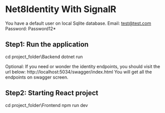 # Net8Identity With SignalR

You have a default user on local Sqlite database.
Email: test@test.com
Password: Password12\*

## Step1: Run the application

cd project_folder\Backend
dotnet run

Optional: If you need or wonder the identity endpoints, you should visit the url below:
http://localhost:5034/swagger/index.html
You will get all the endpoints on swagger screen.

## Step2: Starting React project

cd project_folder\Frontend
npm run dev
